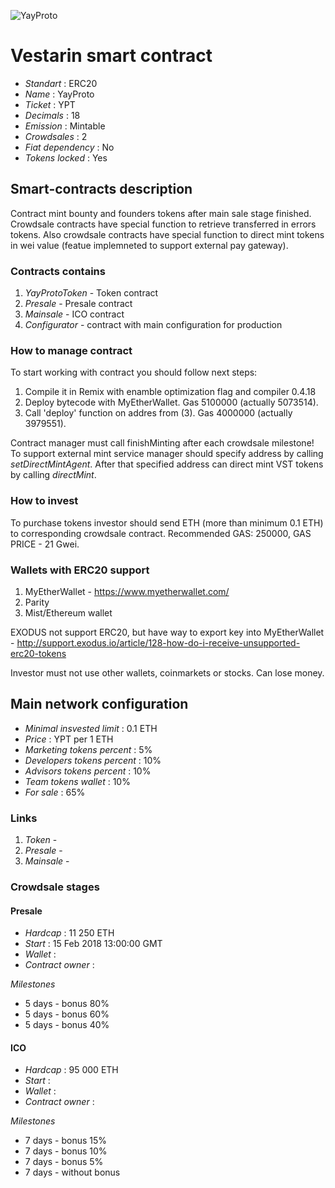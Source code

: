 ![YayProto](logo.png "YayProto")

# Vestarin smart contract

* _Standart_        : ERC20
* _Name_            : YayProto
* _Ticket_          : YPT
* _Decimals_        : 18
* _Emission_        : Mintable
* _Crowdsales_      : 2
* _Fiat dependency_ : No
* _Tokens locked_   : Yes

## Smart-contracts description

Contract mint bounty and founders tokens after main sale stage finished. 
Crowdsale contracts have special function to retrieve transferred in errors tokens.
Also crowdsale contracts have special function to direct mint tokens in wei value (featue implemneted to support external pay gateway).

### Contracts contains
1. _YayProtoToken_ - Token contract
2. _Presale_ - Presale contract
3. _Mainsale_ - ICO contract
4. _Configurator_ - contract with main configuration for production

### How to manage contract
To start working with contract you should follow next steps:
1. Compile it in Remix with enamble optimization flag and compiler 0.4.18
2. Deploy bytecode with MyEtherWallet. Gas 5100000 (actually 5073514).
3. Call 'deploy' function on addres from (3). Gas 4000000 (actually 3979551). 

Contract manager must call finishMinting after each crowdsale milestone!
To support external mint service manager should specify address by calling _setDirectMintAgent_. After that specified address can direct mint VST tokens by calling _directMint_.

### How to invest
To purchase tokens investor should send ETH (more than minimum 0.1 ETH) to corresponding crowdsale contract.
Recommended GAS: 250000, GAS PRICE - 21 Gwei.

### Wallets with ERC20 support
1. MyEtherWallet - https://www.myetherwallet.com/
2. Parity 
3. Mist/Ethereum wallet

EXODUS not support ERC20, but have way to export key into MyEtherWallet - http://support.exodus.io/article/128-how-do-i-receive-unsupported-erc20-tokens

Investor must not use other wallets, coinmarkets or stocks. Can lose money.

## Main network configuration

* _Minimal insvested limit_     : 0.1 ETH
* _Price_                       :  YPT per 1 ETH
* _Marketing tokens percent_    : 5% 
* _Developers tokens percent_   : 10% 
* _Advisors tokens percent_     : 10% 
* _Team tokens wallet_          : 10%
* _For sale_                    : 65%

### Links
1. _Token_ -
2. _Presale_ -
3. _Mainsale_ -

### Crowdsale stages

#### Presale
* _Hardcap_                    : 11 250 ETH
* _Start_                      : 15 Feb 2018 13:00:00 GMT
* _Wallet_                     : 
* _Contract owner_             : 

_Milestones_
* 5 days - bonus 80%
* 5 days - bonus 60%
* 5 days - bonus 40%

#### ICO
* _Hardcap_                    : 95 000 ETH
* _Start_                      : 
* _Wallet_                     : 
* _Contract owner_             : 

_Milestones_
* 7 days - bonus 15%
* 7 days - bonus 10%
* 7 days - bonus  5%
* 7 days - without bonus

